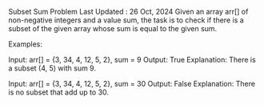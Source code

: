 Subset Sum Problem
Last Updated : 26 Oct, 2024
Given an array arr[] of non-negative integers and a value sum, the task is to check if there is a subset of the given array whose sum is equal to the given sum. 

Examples: 

Input: arr[] = {3, 34, 4, 12, 5, 2}, sum = 9
Output: True
Explanation: There is a subset (4, 5) with sum 9.


Input: arr[] = {3, 34, 4, 12, 5, 2}, sum = 30
Output: False
Explanation: There is no subset that add up to 30.

